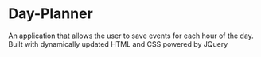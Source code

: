 # Day-Planner
An application that allows the user to save events for each hour of the day. Built with dynamically updated HTML and CSS powered by JQuery
